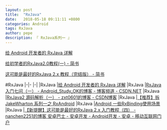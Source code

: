 ```yaml
---
layout: post
title:  "RxJava"
date:   2018-05-18 09:11:11 +0800
categories: Android
tags: RxJava
author: pepe
description: 『 RxJava系列一 』
---
```




[给 Android 开发者的 RxJava 详解](http://gank.io/post/560e15be2dca930e00da1083)

[给初学者的RxJava2.0教程(一) - 简书](https://www.jianshu.com/p/464fa025229e)

[这可能是最好的RxJava 2.x 教程（完结版） - 简书](https://www.jianshu.com/p/0cd258eecf60)

#RxJava 
|-|-
|-|
|RxJava |[给 Android 开发者的 RxJava 详解](http://gank.io/post/560e15be2dca930e00da1083)
|RxJava |[RxJava入门七问（一） - Android_Study_OK的博客 - 博客频道 - CSDN.NET](http://blog.csdn.net/android_study_ok/article/details/51934191)
|RxJava |[RxJava2 源码解析（一） - zxt0601的博客 - CSDN博客](http://blog.csdn.net/zxt0601/article/details/61614799)
|RxJava |[【推荐】拆 JakeWharton 系列一之 RxAndroid](https://mp.weixin.qq.com/s/We2Eq5xUW7hQxSDThRn6rw)
|RxJava |[Android 一些RxBinding使用场景](https://mp.weixin.qq.com/s?__biz=MzAxMTI4MTkwNQ==&mid=2650822145&idx=1&sn=24a1d455a1c38d5481ba3245859d6c40&chksm=80b7829fb7c00b89850c85751648125b1e7ea47400d4bce5fb16e154a0d77f37c22552ec00c6&mpshare=1&scene=23&srcid=02245lRvXAlNLAWDkGKoTcUR#rd)
|RxJava |[【新提醒】这可能是最好的RxJava 2.x 入门教程（四） - nanchen2251的博客 安卓巴士 - 安卓开发 - Android开发 - 安卓 - 移动互联网门户](http://www.apkbus.com/blog-898535-68136.html)



